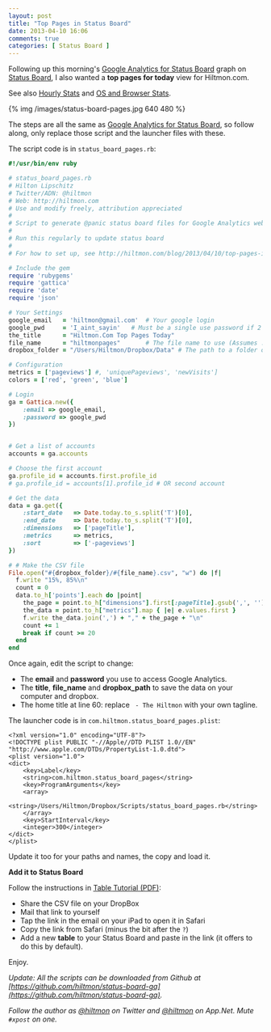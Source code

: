 ```yaml
---
layout: post
title: "Top Pages in Status Board"
date: 2013-04-10 16:06
comments: true
categories: [ Status Board ]
---
```


Following up this morning's [Google Analytics for Status Board](http://hiltmon.com/blog/2013/04/10/google-analytics-for-status-board/) graph on [Status Board](https://itunes.apple.com/us/app/status-board/id449955536?mt=8&uo=4&at=10l894), I also wanted a **top pages for today** view for Hiltmon.com.

<span class="light">See also [Hourly Stats](http://hiltmon.com/blog/2013/04/15/hourly-analytics-for-status-board/) and [OS and Browser Stats](http://hiltmon.com/blog/2013/04/17/add-ga-os-and-browser-to-status-board/).</span>

{% img /images/status-board-pages.jpg 640 480 %}

The steps are all the same as [Google Analytics for Status Board](http://hiltmon.com/blog/2013/04/10/google-analytics-for-status-board/), so follow along, only replace those script and the launcher files with these.

The script code is in `status_board_pages.rb`:

``` ruby
#!/usr/bin/env ruby

# status_board_pages.rb
# Hilton Lipschitz
# Twitter/ADN: @hiltmon 
# Web: http://hiltmon.com
# Use and modify freely, attribution appreciated
#
# Script to generate @panic status board files for Google Analytics web stats
#
# Run this regularly to update status board
#
# For how to set up, see http://hiltmon.com/blog/2013/04/10/top-pages-in-status-board/

# Include the gem
require 'rubygems'
require 'gattica'
require 'date'
require 'json'

# Your Settings
google_email   = 'hiltmon@gmail.com'  # Your google login
google_pwd     = 'I_aint_sayin'   # Must be a single use password if 2 factor is set up
the_title      = "Hiltmon.Com Top Pages Today"
file_name      = "hiltmonpages"       # The file name to use (Assumes .CSV)
dropbox_folder = "/Users/Hiltmon/Dropbox/Data" # The path to a folder on your local DropBox

# Configuration
metrics = ['pageviews'] #, 'uniquePageviews', 'newVisits']
colors = ['red', 'green', 'blue']

# Login
ga = Gattica.new({ 
    :email => google_email, 
    :password => google_pwd
})


# Get a list of accounts
accounts = ga.accounts

# Choose the first account
ga.profile_id = accounts.first.profile_id
# ga.profile_id = accounts[1].profile_id # OR second account

# Get the data
data = ga.get({ 
    :start_date   => Date.today.to_s.split('T')[0],
    :end_date     => Date.today.to_s.split('T')[0],
    :dimensions   => ['pageTitle'],
    :metrics      => metrics,
    :sort         => ['-pageviews']
})

# # Make the CSV file
File.open("#{dropbox_folder}/#{file_name}.csv", "w") do |f|
  f.write "15%, 85%\n"
  count = 0
  data.to_h['points'].each do |point|
    the_page = point.to_h["dimensions"].first[:pageTitle].gsub(',', '').gsub(' - The Hiltmon', '')
    the_data = point.to_h["metrics"].map { |e| e.values.first }
    f.write the_data.join(',') + "," + the_page + "\n"
    count += 1
    break if count >= 20
  end
end
```

Once again, edit the script to change:

* The **email** and **password** you use to access Google Analytics.
* The **title**, **file_name** and **dropbox_path** to save the data on your computer and dropbox.
* The home title at line 60: replace ` - The Hiltmon` with your own tagline.

The launcher code is in `com.hiltmon.status_board_pages.plist`:

```
<?xml version="1.0" encoding="UTF-8"?>
<!DOCTYPE plist PUBLIC "-//Apple//DTD PLIST 1.0//EN" "http://www.apple.com/DTDs/PropertyList-1.0.dtd">
<plist version="1.0">
<dict>
    <key>Label</key>
    <string>com.hiltmon.status_board_pages</string>
    <key>ProgramArguments</key>
    <array>
        <string>/Users/Hiltmon/Dropbox/Scripts/status_board_pages.rb</string>
    </array>
    <key>StartInterval</key>
    <integer>300</integer>
</dict>
</plist>
```

Update it too for your paths and names, the copy and load it.

**Add it to Status Board**

Follow the instructions in [Table Tutorial (PDF)](http://www.panic.com/statusboard/docs/table_tutorial.pdf):

* Share the CSV file on your DropBox
* Mail that link to yourself
* Tap the link in the email on your iPad to open it in Safari
* Copy the link from Safari (minus the bit after the `?`)
* Add a new **table** to your Status Board and paste in the link (it offers to do this by default).

Enjoy.

*Update: All the scripts can be downloaded from Github at [https://github.com/hiltmon/status-board-ga](https://github.com/hiltmon/status-board-ga).*

*Follow the author as [@hiltmon](http://twitter.com/hiltmon) on Twitter and [@hiltmon](http://alpha.app.net/hiltmon) on App.Net. Mute `#xpost` on one.*


